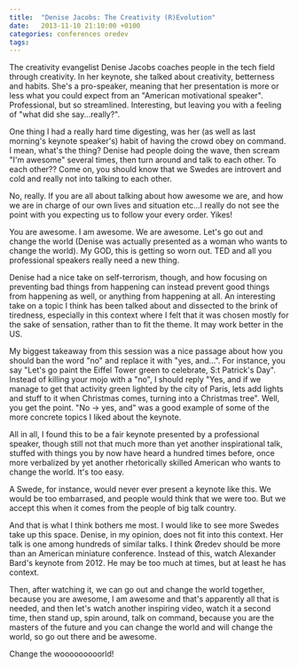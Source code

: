 ```yaml
---
title:  "Denise Jacobs: The Creativity (R)Evolution"
date: 	2013-11-10 21:10:00 +0100
categories: conferences oredev
tags: 	
---
```



The creativity evangelist Denise Jacobs coaches people in the tech field through
creativity. In her keynote, she talked about creativity, betterness and habits.
She's a pro-speaker, meaning that her presentation is more or less what you could
expect from an "American motivational speaker". Professional, but so streamlined.
Interesting, but leaving you with a feeling of "what did she say...really?".

One thing I had a really hard time digesting, was her (as well as last morning's
keynote speaker's) habit of having the crowd obey on command. I mean, what's the
thing? Denise had people doing the wave, then scream "I'm awesome" several times,
then turn around and talk to each other. To each other?? Come on, you should know
that we Swedes are introvert and cold and really not into talking to each other.

No, really. If you are all about talking about how awesome we are, and how we are
in charge of our own lives and situation etc...I really do not see the point with
you expecting us to follow your every order. Yikes!

You are awesome. I am awesome. We are awesome. Let's go out and change the world
(Denise was actually presented as a woman who wants to change the world). My GOD,
this is getting so worn out. TED and all you professional speakers really need a
new thing.

Denise had a nice take on self-terrorism, though, and how focusing on preventing
bad things from happening can instead prevent good things from happening as well,
or anything from happening at all. An interesting take on a topic I think has been
talked about and dissected to the brink of tiredness, especially in this context
where I felt that it was chosen mostly for the sake of sensation, rather than to
fit the theme. It may work better in the US.

My biggest takeaway from this session was a nice passage about how you should ban
the word "no" and replace it with "yes, and...". For instance, you say "Let's go
paint the Eiffel Tower green to celebrate, S:t Patrick's Day". Instead of killing
your mojo with a "no", I should reply "Yes, and if we manage to get that activity
green lighted by the city of Paris, lets add lights and stuff to it when Christmas
comes, turning into a Christmas tree". Well, you get the point. "No -> yes, and"
was a good example of some of the more concrete topics I liked about the keynote.

All in all, I found this to be a fair keynote presented by a professional speaker,
though still not that much more than yet another inspirational talk, stuffed with
things you by now have heard a hundred times before, once more verbalized by yet
another rhetorically skilled American who wants to change the world. It's too easy.

A Swede, for instance, would never ever present a keynote like this. We would be
too embarrased, and people would think that we were too. But we accept this when
it comes from the people of big talk country.

And that is what I think bothers me most. I would like to see more Swedes take up
this space. Denise, in my opinion, does not fit into this context. Her talk is one
among hundreds of similar talks. I think Øredev should be more than an American
miniature conference. Instead of this, watch Alexander Bard's keynote from 2012.
He may be too much at times, but at least he has context.

Then, after watching it, we can go out and change the world together, because you
are awesome, I am awesome and that's apparently all that is needed, and then let's
watch another inspiring video, watch it a second time, then stand up, spin around,
talk on command, because you are the masters of the future and you can change the
world and will change the world, so go out there and be awesome. 

Change the wooooooooorld!